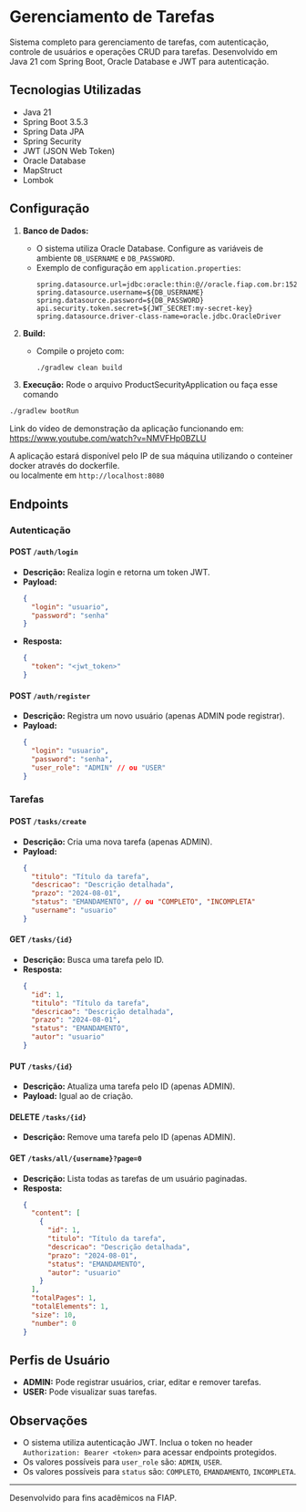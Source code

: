 # Gerenciamento de Tarefas

Sistema completo para gerenciamento de tarefas, com autenticação, controle de usuários e operações CRUD para tarefas. Desenvolvido em Java 21 com Spring Boot, Oracle Database e JWT para autenticação.

## Tecnologias Utilizadas
- Java 21
- Spring Boot 3.5.3
- Spring Data JPA
- Spring Security
- JWT (JSON Web Token)
- Oracle Database
- MapStruct
- Lombok

## Configuração

1. **Banco de Dados:**
   - O sistema utiliza Oracle Database. Configure as variáveis de ambiente `DB_USERNAME` e `DB_PASSWORD`.
   - Exemplo de configuração em `application.properties`:
     ```properties
     spring.datasource.url=jdbc:oracle:thin:@//oracle.fiap.com.br:1521/ORCL
     spring.datasource.username=${DB_USERNAME}
     spring.datasource.password=${DB_PASSWORD}
     api.security.token.secret=${JWT_SECRET:my-secret-key}
     spring.datasource.driver-class-name=oracle.jdbc.OracleDriver
     ```

2. **Build:**
   - Compile o projeto com:
     ```bash
     ./gradlew clean build
     ```

3. **Execução:**
   Rode o arquivo ProductSecurityApplication ou faça esse comando
```bash
./gradlew bootRun
```
Link do vídeo de demonstração da aplicação funcionando em: https://www.youtube.com/watch?v=NMVFHp0BZLU

A aplicação estará disponível pelo IP de sua máquina utilizando o conteiner docker através do dockerfile.   
ou localmente em `http://localhost:8080`

## Endpoints

### Autenticação

#### POST `/auth/login`
- **Descrição:** Realiza login e retorna um token JWT.
- **Payload:**
  ```json
  {
    "login": "usuario",
    "password": "senha"
  }
  ```
- **Resposta:**
  ```json
  {
    "token": "<jwt_token>"
  }
  ```

#### POST `/auth/register`
- **Descrição:** Registra um novo usuário (apenas ADMIN pode registrar).
- **Payload:**
  ```json
  {
    "login": "usuario",
    "password": "senha",
    "user_role": "ADMIN" // ou "USER"
  }
  ```

### Tarefas

#### POST `/tasks/create`
- **Descrição:** Cria uma nova tarefa (apenas ADMIN).
- **Payload:**
  ```json
  {
    "titulo": "Título da tarefa",
    "descricao": "Descrição detalhada",
    "prazo": "2024-08-01",
    "status": "EMANDAMENTO", // ou "COMPLETO", "INCOMPLETA"
    "username": "usuario"
  }
  ```

#### GET `/tasks/{id}`
- **Descrição:** Busca uma tarefa pelo ID.
- **Resposta:**
  ```json
  {
    "id": 1,
    "titulo": "Título da tarefa",
    "descricao": "Descrição detalhada",
    "prazo": "2024-08-01",
    "status": "EMANDAMENTO",
    "autor": "usuario"
  }
  ```

#### PUT `/tasks/{id}`
- **Descrição:** Atualiza uma tarefa pelo ID (apenas ADMIN).
- **Payload:** Igual ao de criação.

#### DELETE `/tasks/{id}`
- **Descrição:** Remove uma tarefa pelo ID (apenas ADMIN).

#### GET `/tasks/all/{username}?page=0`
- **Descrição:** Lista todas as tarefas de um usuário paginadas.
- **Resposta:**
  ```json
  {
    "content": [
      {
        "id": 1,
        "titulo": "Título da tarefa",
        "descricao": "Descrição detalhada",
        "prazo": "2024-08-01",
        "status": "EMANDAMENTO",
        "autor": "usuario"
      }
    ],
    "totalPages": 1,
    "totalElements": 1,
    "size": 10,
    "number": 0
  }
  ```

## Perfis de Usuário
- **ADMIN:** Pode registrar usuários, criar, editar e remover tarefas.
- **USER:** Pode visualizar suas tarefas.

## Observações
- O sistema utiliza autenticação JWT. Inclua o token no header `Authorization: Bearer <token>` para acessar endpoints protegidos.
- Os valores possíveis para `user_role` são: `ADMIN`, `USER`.
- Os valores possíveis para `status` são: `COMPLETO`, `EMANDAMENTO`, `INCOMPLETA`.

---

Desenvolvido para fins acadêmicos na FIAP. 